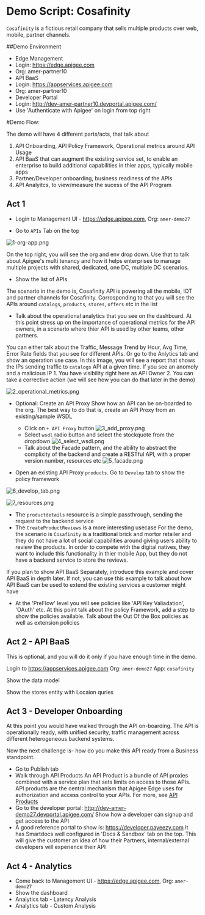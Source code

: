 # Demo Script: Cosafinity

`Cosafinity` is a fictious retail company that sells multiple products over web, mobile, partner channels.


##Demo Environment
- Edge Management 
 - Login: https://edge.apigee.com
 - Org: amer-partner10
- API BaaS 
 - Login: https://appservices.apigee.com
 - Org: amer-partner10
- Developer Portal
 - Login: http://dev-amer-partner10.devportal.apigee.com/
 - Use 'Authenticate with Apigee' on login from top right

#Demo Flow: 

The demo will have 4 different parts/acts, that talk about

1. API Onboarding, API Policy Framework, Operational metrics around API Usage
2. API BaaS that can augment the existing service set, to enable an enterprise to build additional capabilities in thier apps, typically mobile apps
3. Partner/Developer onboarding, business readiness of the APIs
4. API Analyitcs, to view/measure the sucess of the API Program

## Act 1
- Login to Management UI - https://edge.apigee.com, Org: `amer-demo27`

- Go to `APIs` Tab on the top 

![1-org-app.png](./images/1-org-app.png)

On the top right, you will see the org and env drop down. Use that to talk about Apigee's multi tenancy and how it helps enterprises to manage multiple projects with shared, dedicated, one DC, multiple DC scenarios.


- Show the list of APIs

The scenario in the demo is, Cosafinity API is powering all the mobile, IOT and partner channels for Cosafinity. 
Corrosponding to that you will see the APIs around `catalogs`, `products`, `stores`, `offers` etc in the list

- Talk about the operational analytics that you see on the dashboard.
At this point stress up on the importance of operational metrics for the API owners, in a scenario where thier API is used by other teams, other partners. 

You can either talk about the Traffic, Message Trend by Hour, Avg Time, Error Rate fields that you see for different APIs. Or go to the Anlytics tab and show an operation use case. 
In this image, you will see a report that shows the IPs sending traffic to `catalogs` API at a given time. If you see an anomoly and a malicious IP 1. You have visibility right here as API Owner 2. You can take a corrective action (we will see how you can do that later in the demo)

![2_operational_metrics.png](./images/2_operational_metrics.png)

- Optional: Create an API Proxy
Show how an API can be on-boarded to the org. 
The best way to do that is, create an API Proxy from an existing/sample WSDL
	
	- Click on `+ API Proxy` button
	![3_add_proxy.png](./images/3_add_proxy.png)
	- Select `wsdl` radio button and select the stockquote from the dropdown
	![4_select_wsdl.png](./images/4_select_wsdl.png)
	- Talk about the Facade pattern, and the ability to abstract the complixity of the backend and create a RESTful API, with a proper version number, resources etc
	![5_facade.png](./images/5_facade.png)

- Open an existing API Proxy `products`. Go to `Develop` tab to show the policy framework

![6_develop_tab.png](./images/6_develop_tab.png)

![7_resources.png](./images/7_resources.png)

- The `productdetails` resource is a simple passthrough, sending the request to the backend service
- The `CreateProductReviews` is a more interesting usecase
For the demo, the scenario is `Cosafinity` is a traditional brick and mortor retailer and they do not have a lot of social capabilities around giving users ability to review the products. In order to compete with the digital natives, they want to include this functionality in thier mobile App, but they do not have a backend service to store the reviews. 

If you plan to show API BaaS Separately, introduce this example and cover API BaaS in depth later. If not, you can use this example to talk about how API BaaS can be used to extend the existing services a customer might have

- At the 'PreFlow' level you will see policies like 'API Key Valiadation', 'OAuth' etc. 
At this point talk about the policy Framework, add a step to show the policies available. Talk about the Out Of the Box policies as well as extension policies

## Act 2 - API BaaS

This is optional, and you will do it only if you have enough time in the demo. 

Login to https://appservices.apigee.com Org: `amer-demo27` App: `cosafinity`

Show the data model 

Show the stores entity with Locaion quries

## Act 3 - Developer Onboarding

At this point you would have walked through the API on-boarding. The API is operationally ready, with unified security, traffic management across different heterogeneous backend systems.

Now the next challenge is- how do you make this API ready from a Business standpoint.

- Go to Publish tab 
- Walk through API Products
An API Product is a bundle of API proxies combined with a service plan that sets limits on access to those APIs. API products are the central mechanism that Apigee Edge uses for authorization and access control to your APIs. For more, see [API Products](http://apigee.com/docs/developer-services/content/what-api-product)
- Go to the developer portal: http://dev-amer-demo27.devportal.apigee.com/
Show how a developer can signup and get access to the API
- A good reference portal to show is: https://developer.payeezy.com
It has Smartdocs well configured in 'Docs & Sandbox' tab on the top. This will give the customer an idea of how their Partners, internal/external developers will experience their API

## Act 4 - Analytics
- Come back to Management UI - https://edge.apigee.com, Org: `amer-demo27`
- Show the dashboard
- Analytics tab - Latency Analysis
- Analytics tab - Custom Analysis
